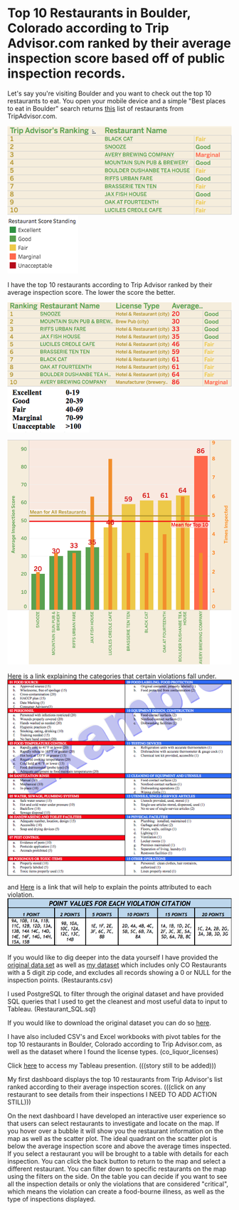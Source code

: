 Top 10 Restaurants in Boulder, Colorado according to Trip Advisor.com ranked by their average inspection score based off of public inspection records. 
======
Let's say you're visiting Boulder and you want to check out the top 10 restaurants to eat. 
You open your mobile device and a simple "Best places to eat in Boulder" search returns [this](https://www.tripadvisor.com/Restaurants-g33324-Boulder_Colorado.html) list of restaurants from TripAdvisor.com. 

![alt text](https://github.com/Stevenlutton/Restaurant_Project/blob/master/Images/Trip%20Advisor's%20Rankings.png) ![alt text](https://github.com/Stevenlutton/Restaurant_Project/blob/master/Images/Restaurant%20Score%20Standing.png)


I have the top 10 restaurants according to Trip Advisor ranked by their average inspection score. The lower the score the better. 

![alt text](https://github.com/Stevenlutton/Restaurant_Project/blob/master/Images/My%20Rankings.png) ![alt text](https://github.com/Stevenlutton/Restaurant_Project/blob/master/Images/Standing%20Categories.png)

![alt text](https://github.com/Stevenlutton/Restaurant_Project/blob/master/Images/Top10Chart.png)

[Here](https://assets.bouldercounty.org/wp-content/uploads/2017/07/how-to-calculate-inspection-ratings.pdf) is a link explaining the categories that certain violations fall under.
![alt text](https://github.com/Stevenlutton/Restaurant_Project/blob/master/Images/Type%20of%20Violation.png)

and [Here](https://assets.bouldercounty.org/wp-content/uploads/2017/02/CalculateInspectionRatings.pdf) is a link that will help to explain the points attributed to each violation.
![alt text](https://github.com/Stevenlutton/Restaurant_Project/blob/master/Images/Points%20for%20Violation.png) 

If you would like to dig deeper into the data yourself I have provided the [original data set](https://data.colorado.gov/Municipal/Restaurant-Inspections-in-Boulder-County-Colorado/tuvj-xz3m) as well as [my dataset](https://github.com/Stevenlutton/Restaurant_Project/blob/master/data/Restaurants.csv) which includes only CO Restaurants with a 5 digit zip code, and excludes all records showing a 0 or NULL for the inspection points. (Restaurants.csv)

I used PostgreSQL to filter through the original dataset and have provided SQL queries that I used to get the cleanest and most useful data to input to Tableau. (Restaurant_SQL.sql) 

If you would like to download the original dataset you can do so [here](https://data.colorado.gov/Municipal/Restaurant-Inspections-in-Boulder-County-Colorado/tuvj-xz3m).

I have also included CSV's and Excel workbooks with pivot tables for the top 10 restaurants in Boulder, Colorado according to Trip Advisor.com, as well as the dataset where I found the license types. (co_liquor_licenses)

Click [here](https://public.tableau.com/profile/steven.lutton#!/vizhome/TripAdvisorsTop10RestaurantsbyAverageInspectionScore/Top10Dashboard?) to access my Tableau presention.  (((story still to be added)))

My first dashboard displays the top 10 restaurants from Trip Advisor's list ranked according to their average inspection scores. (((click on any restaurant to see details from their inspections I NEED TO ADD ACTION STILL)))

On the next dashboard I have developed an interactive user experience so that users can select restaurants to investigate and locate on the map. If you hover over a bubble it will show you the restaurant information on the map as well as the scatter plot. The ideal quadrant on the scatter plot is below the average inspection score and above the average times inspected. If you select a restaurant you will be brought to a table with details for each inspection. You can click the back button to return to the map and select a different restaurant. You can filter down to specific restaurants on the map using the filters on the side. On the table you can decide if you want to see all the inspection details or only the violations that are considered "critical", which means the violation can create a food-bourne illness, as well as the type of inspections displayed. 




